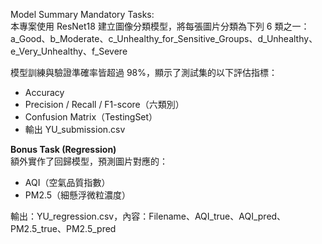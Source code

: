 Model Summary Mandatory Tasks:  
本專案使用 ResNet18 建立圖像分類模型，將每張圖片分類為下列 6 類之一：  
a_Good、b_Moderate、c_Unhealthy_for_Sensitive_Groups、d_Unhealthy、e_Very_Unhealthy、f_Severe  

模型訓練與驗證準確率皆超過 98%，顯示了測試集的以下評估指標：  
- Accuracy  
- Precision / Recall / F1-score（六類別）  
- Confusion Matrix（TestingSet）  
- 輸出 YU_submission.csv  

**Bonus Task (Regression)**  
額外實作了回歸模型，預測圖片對應的：  
- AQI（空氣品質指數）  
- PM2.5（細懸浮微粒濃度）  

輸出：YU_regression.csv，內容：Filename、AQI_true、AQI_pred、PM2.5_true、PM2.5_pred  
